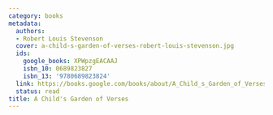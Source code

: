 ```yaml
---
category: books
metadata:
  authors:
  - Robert Louis Stevenson
  cover: a-child-s-garden-of-verses-robert-louis-stevenson.jpg
  ids:
    google_books: XPWpzgEACAAJ
    isbn_10: 0689823827
    isbn_13: '9780689823824'
  link: https://books.google.com/books/about/A_Child_s_Garden_of_Verses.html?hl=&id=XPWpzgEACAAJ
  status: read
title: A Child's Garden of Verses
---
```

